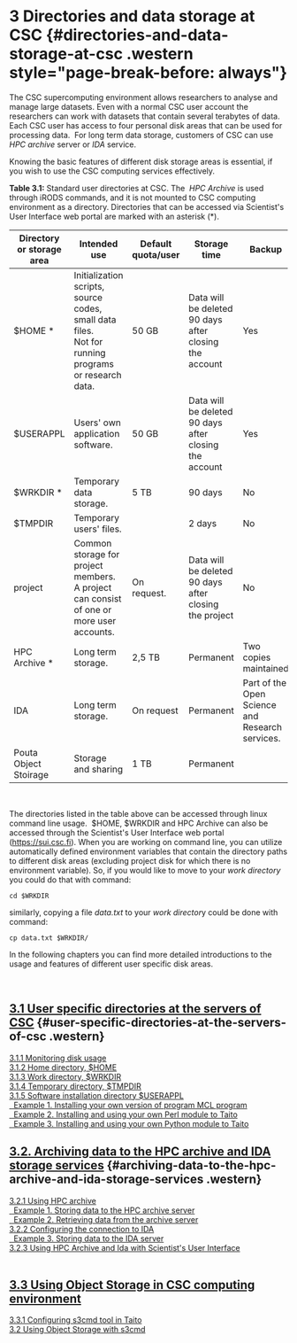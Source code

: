 # 3 Directories and data storage at CSC {#directories-and-data-storage-at-csc .western style="page-break-before: always"}

The CSC  supercomputing environment allows researchers  to analyse and
manage  large  datasets. Even  with  a  normal  CSC user  account  the
researchers can work  with datasets that contain  several terabytes of
data. Each CSC user has access to four personal disk areas that can be
used for  processing data.  For  long term data storage,  customers of
CSC can use *HPC archive* server or *IDA* service. 

Knowing  the  basic  features  of  different  disk  storage  areas  is
essential, if you wish to use the CSC computing services effectively.

**Table 3.1:** Standard user directories at CSC. The  *HPC Archive* is
used through  iRODS commands, and it  is not mounted to  CSC computing
environment  as a  directory.  Directories that  can  be accessed  via
Scientist's  User Interface  web portal  are marked  with an  asterisk
(\*).

<table> <colgroup> <col style="width:  15%" /> <col style="width: 45%"
/>  <col  style="width:  15%"  />  <col  style="width:  15%"  />  <col
style="width:   10%"  />   </colgroup>  <thead>   <tr  class="header">
<th>Directory or  storage area</th> <th>Intended  use</th> <th>Default
quota/user</th> <th>Storage  time</th> <th>Backup</th>  </tr> </thead>
<tbody> <tr class="odd">  <td>$HOME *</td> <td>Initialization scripts,
source  codes, small  data files.<br  /> Not  for running  programs or
research data.</td>  <td>50 GB</td> <td>Data  will be deleted  90 days
after closing  the account</td>  <td>Yes</td> </tr>  <tr class="even">
<td>$USERAPPL</td>  <td>Users' own  application software.</td>  <td>50
GB</td>  <td>Data   will  be  deleted   90  days  after   closing  the
account</td>  <td>Yes</td> </tr>  <tr class="odd">  <td>$WRKDIR *</td>
<td>Temporary data storage.</td>  <td>5 TB</td> <td><span lang="en">90
days</span></td> <td>No</td> </tr>  <tr class="even"> <td>$TMPDIR</td>
<td>Temporary   users'   files.</td>    <td> </td>   <td>2   days</td>
<td>No</td> </tr> <tr class="odd"> <td>project</td> <td>Common storage
for  project members.  A  project  can consist  of  one  or more  user
accounts.</td> <td>On  request.</td> <td>Data will be  deleted 90 days
after  closing the  project</td> <td>No</td>  </tr> <tr  class="even">
<td>HPC  Archive *</td>  <td>Long term  storage.</td> <td>2,5  TB</td>
<td>Permanent</td>   <td>Two   copies    maintained</td>   </tr>   <tr
class="odd">   <td>IDA</td>   <td>Long   term   storage.</td>   <td>On
request</td>  <td>Permanent</td>  <td>Part  of the  Open  Science  and
Research  services.</td>  </tr>  <tr  class="even">  <td>Pouta  Object
Stoirage</td>    <td>Storage    and   sharing</td>    <td>1    TB</td>
<td>Permanent</td> <td> </td> </tr> </tbody> </table>

 

The  directories listed  in the  table above  can be  accessed through
linux command line usage.  $HOME, $WRKDIR  and HPC Archive can also be
accessed   through  the   Scientist's   User   Interface  web   portal
(<https://sui.csc.fi>). When you are working  on command line, you can
utilize automatically  defined environment variables that  contain the
directory paths  to different disk  areas (excluding project  disk for
which there is no environment variable). So, if you would like to move
to your *work directory* you could do that with command:

    cd $WRKDIR

similarly, copying a file *data.txt* to your *work director*y could be
done with command:

    cp data.txt $WRKDIR/

In the following chapters you  can find more detailed introductions to
the usage and features of different user specific disk areas.

 

## [3.1 User specific directories at the servers of CSC] {#user-specific-directories-at-the-servers-of-csc .western}

[3.1.1 Monitoring disk usage][]  
[3.1.2 Home directory, $HOME][]  
[3.1.3 Work directory, $WRKDIR][]  
[3.1.4 Temporary directory, $TMPDIR][]  
[3.1.5 Software installation directory $USERAPPL][]  
[  Example 1. Installing your own version of program MCL program][]  
[  Example 2. Installing and using your own Perl module to Taito][]  
[  Example 3. Installing and using your own Python module to Taito]

## [3.2. Archiving data to the HPC archive and IDA storage services] {#archiving-data-to-the-hpc-archive-and-ida-storage-services .western}

[3.2.1 Using HPC archive][]  
[  Example 1. Storing data to the HPC archive server][]  
[  Example 2. Retrieving data from the archive server][]  
[3.2.2 Configuring the connection to IDA][]  
[  Example 3. Storing data to the IDA server][]  
[3.2.3 Using HPC Archive and Ida with Scientist's User Interface]  
 

## [3.3 Using Object Storage in CSC computing environment]

[3.3.1 Configuring s3cmd tool in Taito][]  
[3.2 Using Object Storage with s3cmd]

 

  [3.1 User specific directories at the servers of CSC]: https://research.csc.fi/csc-guide-user-specific-directories-at-the-servers-of-csc
  [3.1.1 Monitoring disk usage]: https://research.csc.fi/csc-guide-user-specific-directories-at-the-servers-of-csc#3.1.1
  [3.1.2 Home directory, $HOME]: https://research.csc.fi/csc-guide-user-specific-directories-at-the-servers-of-csc#3.1.2
  [3.1.3 Work directory, $WRKDIR]: https://research.csc.fi/csc-guide-user-specific-directories-at-the-servers-of-csc#3.1.3
  [3.1.4 Temporary directory, $TMPDIR]: https://research.csc.fi/csc-guide-user-specific-directories-at-the-servers-of-csc#3.1.4
  [3.1.5 Software installation directory $USERAPPL]: https://research.csc.fi/csc-guide-user-specific-directories-at-the-servers-of-csc#3.1.5
  [  Example 1. Installing your own version of program MCL program]: https://research.csc.fi/csc-guide-user-specific-directories-at-the-servers-of-csc#ex1
  [  Example 2. Installing and using your own Perl module to Taito]: https://research.csc.fi/csc-guide-user-specific-directories-at-the-servers-of-csc#ex2
  [  Example 3. Installing and using your own Python module to Taito]: https://research.csc.fi/csc-guide-user-specific-directories-at-the-servers-of-csc#ex3
  [3.2. Archiving data to the HPC archive and IDA storage services]: https://research.csc.fi/csc-guide-archiving-data-to-the-archive-servers
  [3.2.1 Using HPC archive]: https://research.csc.fi/csc-guide-archiving-data-to-the-archive-servers#3.2.1
  [  Example 1. Storing data to the HPC archive server]: https://research.csc.fi/csc-guide-archiving-data-to-the-archive-servers#ex1
  [  Example 2. Retrieving data from the archive server]: https://research.csc.fi/csc-guide-archiving-data-to-the-archive-servers#ex2
  [3.2.2 Configuring the connection to IDA]: https://research.csc.fi/csc-guide-archiving-data-to-the-archive-servers#3.2.2
  [  Example 3. Storing data to the IDA server]: https://research.csc.fi/csc-guide-archiving-data-to-the-archive-servers#ex3
  [3.2.3 Using HPC Archive and Ida with Scientist's User Interface]: https://research.csc.fi/csc-guide-archiving-data-to-the-archive-servers#3.2.3
  [3.3 Using Object Storage in CSC computing environment]: https://research.csc.fi/csc-guide-object-storage
  [3.3.1 Configuring s3cmd tool in Taito]: https://research.csc.fi/csc-guide-object-storage#3.3.1
  [3.2 Using Object Storage with s3cmd]: https://research.csc.fi/csc-guide-object-storage#3.3.2
